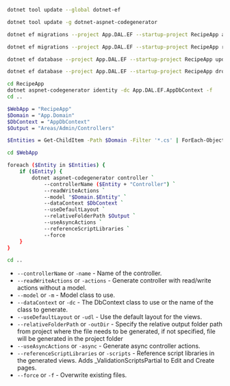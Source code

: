 ```bash
dotnet tool update --global dotnet-ef
```

```bash
dotnet tool update -g dotnet-aspnet-codegenerator
```

```bash
dotnet ef migrations --project App.DAL.EF --startup-project RecipeApp add Initial
```

```bash
dotnet ef migrations --project App.DAL.EF --startup-project RecipeApp remove
```

```bash
dotnet ef database --project App.DAL.EF --startup-project RecipeApp update
```

```bash
dotnet ef database --project App.DAL.EF --startup-project RecipeApp drop
```

```bash
cd RecipeApp
dotnet aspnet-codegenerator identity -dc App.DAL.EF.AppDbContext -f
cd ..
```

```bash
$WebApp = "RecipeApp"
$Domain = "App.Domain"
$DbContext = "AppDbContext"
$Output = "Areas/Admin/Controllers"

$Entities = Get-ChildItem -Path $Domain -Filter '*.cs' | ForEach-Object { $_.BaseName }

cd $WebApp

foreach ($Entity in $Entities) {
    if ($Entity) { 
        dotnet aspnet-codegenerator controller `
            --controllerName ($Entity + "Controller") `
            --readWriteActions `
            --model "$Domain.$Entity" `
            --dataContext $DbContext `
            --useDefaultLayout `
            --relativeFolderPath $Output `
            --useAsyncActions `
            --referenceScriptLibraries `
            --force
    }
}

cd ..
```

* `--controllerName` or `-name` - Name of the controller.
* `--readWriteActions` or `-actions` - Generate controller with read/write actions without a model.
* `--model` or `-m` - Model class to use.
* `--dataContext` or `-dc` - The DbContext class to use or the name of the class to generate.
* `--useDefaultLayout` or `-udl` - Use the default layout for the views.
* `--relativeFolderPath` or `-outDir` - Specify the relative output folder path from project where the file needs to be generated, if not specified, file will be generated in the project folder
* `--useAsyncActions` or `-async` - Generate async controller actions.
* `--referenceScriptLibraries` or `-scripts` - Reference script libraries in the generated views. Adds _ValidationScriptsPartial to Edit and Create pages.
* `--force` or `-f` - Overwrite existing files.

